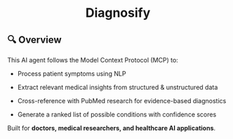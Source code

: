 <h1 align="center">Diagnosify</h1>

## 🔍 Overview
This AI agent follows the Model Context Protocol (MCP) to:

 - Process patient symptoms using NLP

 - Extract relevant medical insights from structured & unstructured data

 - Cross-reference with PubMed research for evidence-based diagnostics

 - Generate a ranked list of possible conditions with confidence scores

Built for **doctors, medical researchers, and healthcare AI applications**.
